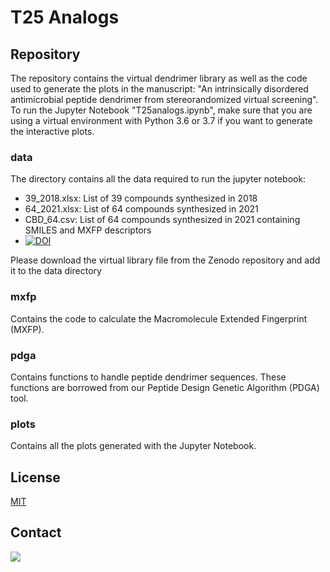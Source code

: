 # **T25 Analogs**

## Repository

The repository contains the virtual dendrimer library as well as the code used to generate the plots in the manuscript: "An intrinsically disordered antimicrobial peptide dendrimer from stereorandomized virtual screening". To run the Jupyter Notebook "T25analogs.ipynb", make sure that you are using a virtual environment with Python 3.6 or 3.7 if you want to generate the interactive plots.

### **data**

The directory contains all the data required to run the jupyter notebook: 

- 39_2018.xlsx: List of 39 compounds synthesized in 2018
- 64_2021.xlsx: List of 64 compounds synthesized in 2021
- CBD_64.csv: List of 64 compounds synthesized in 2021 containing SMILES and MXFP descriptors
- [![DOI](https://zenodo.org/badge/DOI/10.5281/zenodo.6957034.svg)](https://doi.org/10.5281/zenodo.6957034)

Please download the virtual library file from the Zenodo repository and add it to the data directory 
 

### **mxfp**

Contains the code to calculate the Macromolecule Extended Fingerprint (MXFP).

### **pdga**

Contains functions to handle peptide dendrimer sequences. These functions are borrowed from our Peptide Design Genetic Algorithm (PDGA) tool.

### **plots**

Contains all the plots generated with the Jupyter Notebook.

## License
[MIT](https://choosealicense.com/licenses/mit/)

## Contact

<img src="https://img.shields.io/twitter/follow/reymondgroup?style=social"/> 